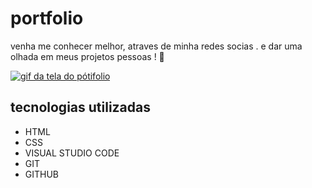 # portfolio
venha me conhecer melhor, atraves de minha redes socias .
e dar uma olhada em meus projetos pessoas ! 🚀

[<img src="." alt="gif da tela do pótifolio">](linkdoportifolio)

## tecnologias utilizadas

- HTML
- CSS
- VISUAL STUDIO CODE
- GIT
- GITHUB